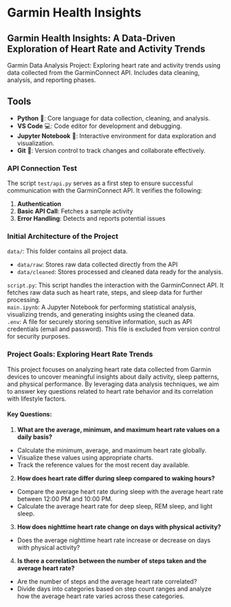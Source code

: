 # Garmin Health Insights

## Garmin Health Insights: A Data-Driven Exploration of Heart Rate and Activity Trends

Garmin Data Analysis Project: Exploring heart rate and activity trends using data collected from the GarminConnect API. Includes data cleaning, analysis, and reporting phases.

## Tools

- __Python__ 🐍: Core language for data collection, cleaning, and analysis.
- __VS Code__ 💻: Code editor for development and debugging.
- __Jupyter Notebook__ 📒: Interactive environment for data exploration and visualization.
- __Git__ 🌱: Version control to track changes and collaborate effectively.

### API Connection Test

The script ``test/api.py`` serves as a first step to ensure successful communication with the GarminConnect API. It verifies the following:

1. __Authentication__
2. __Basic API Call__: Fetches a sample activity
3. __Error Handling__: Detects and reports potential issues

### Initial Architecture of the Project

``data/``: This folder contains all project data. <br>
- ``data/raw``: Stores raw data collected directly from the API
- ``data/cleaned``: Stores processed and cleaned data ready for the analysis. <br>

``script.py``: This script handles the interaction with the GarminConnect API. It fetches raw data such as heart rate, steps, and sleep data for further processing. <br>
``main.ipynb``: A Jupyter Notebook for performing statistical analysis, visualizing trends, and generating insights using the cleaned data.<br>
``.env``: A file for securely storing sensitive information, such as API credentials (email and password). This file is excluded from version control for security purposes.

### Project Goals: Exploring Heart Rate Trends

This project focuses on analyzing heart rate data collected from Garmin devices to uncover meaningful insights about daily activity, sleep patterns, and physical performance. By leveraging data analysis techniques, we aim to answer key questions related to heart rate behavior and its correlation with lifestyle factors.

#### Key Questions:
1. __What are the average, minimum, and maximum heart rate values on a daily basis?__  
* Calculate the minimum, average, and maximum heart rate globally.
* Visualize these values using appropriate charts.
* Track the reference values for the most recent day available.

2. __How does heart rate differ during sleep compared to waking hours?__
* Compare the average heart rate during sleep with the average heart rate between 12:00 PM and 10:00 PM.
* Calculate the average heart rate for deep sleep, REM sleep, and light sleep.

3. __How does nighttime heart rate change on days with physical activity?__
* Does the average nighttime heart rate increase or decrease on days with physical activity?

4. __Is there a correlation between the number of steps taken and the average heart rate?__
* Are the number of steps and the average heart rate correlated?
* Divide days into categories based on step count ranges and analyze how the average heart rate varies across these categories.